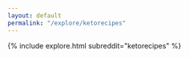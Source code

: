 ```yaml
---
layout: default
permalink: "/explore/ketorecipes"
---
```


{% include explore.html subreddit="ketorecipes" %}
